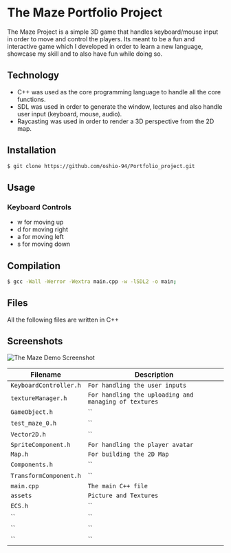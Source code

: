 # The Maze Portfolio Project

The Maze Project is a simple 3D game that handles keyboard/mouse input in order to move and control the players. Its meant to be a fun and interactive game which I developed in order to learn a new language, showcase my skill and to also have fun while doing so.

## Technology
* C++ was used as the core programming language to handle all the core functions.
* SDL was used in order to generate the window, lectures and also handle user input (keyboard, mouse, audio).
* Raycasting was used in order to render a 3D perspective from the 2D map.

## Installation
```sh
$ git clone https://github.com/oshio-94/Portfolio_project.git
```
## Usage
### Keyboard Controls
* w for moving up                    
* d for moving right
* a for moving left                  
* s for moving down

## Compilation
```sh
$ gcc -Wall -Werror -Wextra main.cpp -w -lSDL2 -o main;
```
## Files
All the following files are written in C++

## Screenshots
![The Maze Demo Screenshot](https://i.imgur.com/t0MxNni.png)

| Filename | Description |
| -------- | ----------- |
| `KeyboardController.h` | `For handling the user inputs` |
| `textureManager.h` | `For handling the uploading and managing of textures` |
| `GameObject.h` | `` |
| `test_maze_0.h` | `` |
| `Vector2D.h` | `` |
| `SpriteComponent.h` | `For handling the player avatar` |
| `Map.h` | `For building the 2D Map` |
| `Components.h` | `` |
| `TransformComponent.h` | `` |
| `main.cpp` | `The main C++ file` |
| `assets` | `Picture and Textures` |
| `ECS.h` | `` |
| `` | `` |
| `` | `` |
| `` | `` |